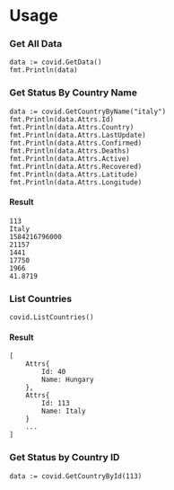 # Usage

### Get All Data

    data := covid.GetData()
    fmt.Println(data)

### Get Status By Country Name

    data := covid.GetCountryByName("italy")
    fmt.Println(data.Attrs.Id)
    fmt.Println(data.Attrs.Country)
    fmt.Println(data.Attrs.LastUpdate)
    fmt.Println(data.Attrs.Confirmed)
    fmt.Println(data.Attrs.Deaths)
    fmt.Println(data.Attrs.Active)
    fmt.Println(data.Attrs.Recovered)
    fmt.Println(data.Attrs.Latitude)
    fmt.Println(data.Attrs.Longitude)

#### Result

    113
    Italy
    1584216796000
    21157
    1441
    17750
    1966
    41.8719

### List Countries

    covid.ListCountries()

#### Result

    [
        Attrs{
            Id: 40
            Name: Hungary
        },
        Attrs{
            Id: 113
            Name: Italy
        }
        ...
    ]

### Get Status by Country ID

    data := covid.GetCountryById(113)
